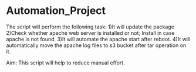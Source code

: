 # Automation_Project
The script will perform the following task:
1)It will update the package
2)Check whether apache web server is installed or not; Install in case apache is not found.
3)It will automate the apache start after reboot.
4)It will automatically move the apache log files to s3 bucket after tar operation on it.

Aim: This script will help to reduce manual effort.

